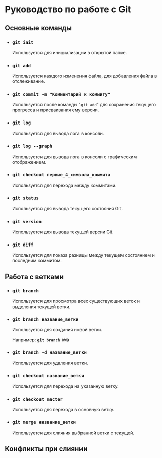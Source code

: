 # Руководство по работе с Git

## Основные команды

* ### **`git init`**

    Используется для инициализации в открытой папке.

* ### **`git add`**

    Используется каждого изменения файла, для добавления файла в отслеживание.

* ### **`git commit -m "Комментарий к коммиту"`**

    Используется после команды "`git add`" для сохранения текущего прогресса и присваивания ему версии.

* ### **`git log`**

    Используется для вывода лога в консоли.

* ### **`git log --graph`**

    Используется для вывода лога в консоли c графическим отображением.

* ### **`git checkout первые_4_символа_коммита`**

    Используется для перехода между коммитами.

* ### **`git status`**

    Используется для вывода текущего состояния Git.

* ### **`git version`**

    Используется для вывода текущей версии Git.

* ### **`git diff`**

    Используется для показа разницы между текущем состоянием и последним коммитом.

## Работа с ветками

* ### **`git branch`**

    Используется для просмотра всех существующих веток и выделения текущей ветки.

* ### **`git branch название_ветки`**

    Используется для создания новой ветки.

    Например: **`git branch WWB`**

* ### **`git branch -d название_ветки`**

    Используется для удаления ветки.

* ### **`git checkout название_ветки`**

    Используется для перехода на указанную ветку.

* ### **`git checkout macter`**

    Используется для перехода в основную ветку.

* ### **`git merge название_ветки`**

    Используется для слияния выбранной ветки с текущей.

## Конфликты при слиянии
